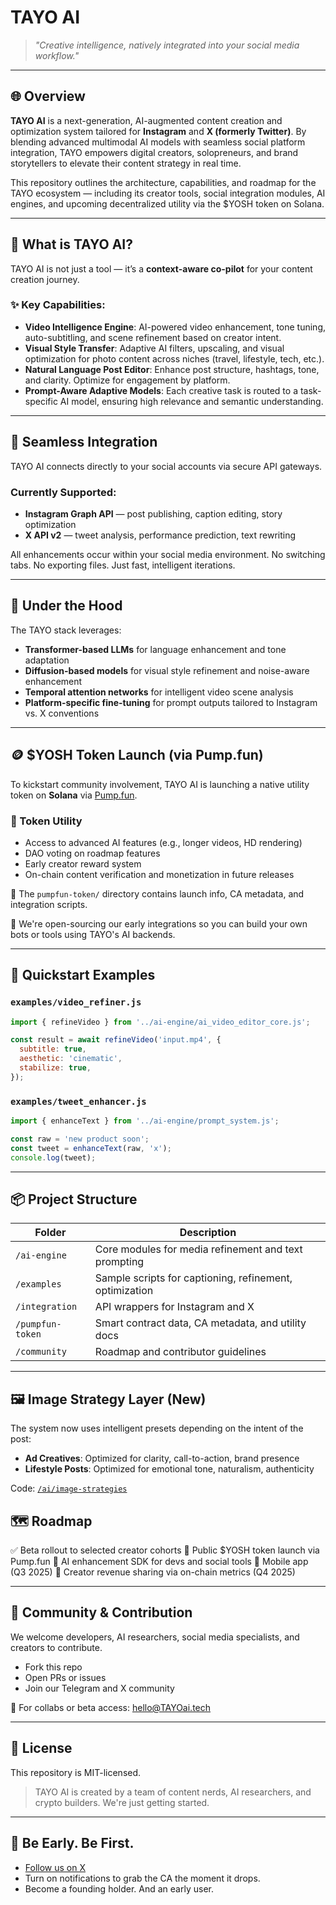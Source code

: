 # TAYO AI

> *"Creative intelligence, natively integrated into your social media workflow."*

---

## 🌐 Overview

**TAYO AI** is a next-generation, AI-augmented content creation and optimization system tailored for **Instagram** and **X (formerly Twitter)**. By blending advanced multimodal AI models with seamless social platform integration, TAYO empowers digital creators, solopreneurs, and brand storytellers to elevate their content strategy in real time.

This repository outlines the architecture, capabilities, and roadmap for the TAYO ecosystem — including its creator tools, social integration modules, AI engines, and upcoming decentralized utility via the \$YOSH token on Solana.

---

## 🤖 What is TAYO AI?

TAYO AI is not just a tool — it’s a **context-aware co-pilot** for your content creation journey.

### ✨ Key Capabilities:

* **Video Intelligence Engine**: AI-powered video enhancement, tone tuning, auto-subtitling, and scene refinement based on creator intent.
* **Visual Style Transfer**: Adaptive AI filters, upscaling, and visual optimization for photo content across niches (travel, lifestyle, tech, etc.).
* **Natural Language Post Editor**: Enhance post structure, hashtags, tone, and clarity. Optimize for engagement by platform.
* **Prompt-Aware Adaptive Models**: Each creative task is routed to a task-specific AI model, ensuring high relevance and semantic understanding.

---

## 🔌 Seamless Integration

TAYO AI connects directly to your social accounts via secure API gateways.

### Currently Supported:

* **Instagram Graph API** — post publishing, caption editing, story optimization
* **X API v2** — tweet analysis, performance prediction, text rewriting

All enhancements occur within your social media environment. No switching tabs. No exporting files. Just fast, intelligent iterations.

---

## 🧠 Under the Hood

The TAYO stack leverages:

* **Transformer-based LLMs** for language enhancement and tone adaptation
* **Diffusion-based models** for visual style refinement and noise-aware enhancement
* **Temporal attention networks** for intelligent video scene analysis
* **Platform-specific fine-tuning** for prompt outputs tailored to Instagram vs. X conventions

---

## 🪙 \$YOSH Token Launch (via Pump.fun)

To kickstart community involvement, TAYO AI is launching a native utility token on **Solana** via [Pump.fun](https://pump.fun).

### 🎯 Token Utility

* Access to advanced AI features (e.g., longer videos, HD rendering)
* DAO voting on roadmap features
* Early creator reward system
* On-chain content verification and monetization in future releases

🧾 The `pumpfun-token/` directory contains launch info, CA metadata, and integration scripts.

🧪 We're open-sourcing our early integrations so you can build your own bots or tools using TAYO's AI backends.

---

## 🧪 Quickstart Examples

### `examples/video_refiner.js`

```js
import { refineVideo } from '../ai-engine/ai_video_editor_core.js';

const result = await refineVideo('input.mp4', {
  subtitle: true,
  aesthetic: 'cinematic',
  stabilize: true,
});
```

### `examples/tweet_enhancer.js`

```js
import { enhanceText } from '../ai-engine/prompt_system.js';

const raw = 'new product soon';
const tweet = enhanceText(raw, 'x');
console.log(tweet);
```

---

## 📦 Project Structure

| Folder           | Description                                             |
| ---------------- | ------------------------------------------------------- |
| `/ai-engine`     | Core modules for media refinement and text prompting    |
| `/examples`      | Sample scripts for captioning, refinement, optimization |
| `/integration`   | API wrappers for Instagram and X                        |
| `/pumpfun-token` | Smart contract data, CA metadata, and utility docs      |
| `/community`     | Roadmap and contributor guidelines                      |

---
## 🖼️ Image Strategy Layer (New)

The system now uses intelligent presets depending on the intent of the post:
- **Ad Creatives**: Optimized for clarity, call-to-action, brand presence
- **Lifestyle Posts**: Optimized for emotional tone, naturalism, authenticity

Code: [`/ai/image-strategies`](./ai/image-strategies)

## 🗺️ Roadmap

✅ Beta rollout to selected creator cohorts
🚀 Public \$YOSH token launch via Pump.fun
🧪 AI enhancement SDK for devs and social tools
📱 Mobile app (Q3 2025)
💸 Creator revenue sharing via on-chain metrics (Q4 2025)

---

## 🤝 Community & Contribution

We welcome developers, AI researchers, social media specialists, and creators to contribute.

* Fork this repo
* Open PRs or issues
* Join our Telegram and X community

📩 For collabs or beta access: [hello@TAYOai.tech](mailto:hello@tayoai.tech)

---

## 📜 License

This repository is MIT-licensed.

> TAYO AI is created by a team of content nerds, AI researchers, and crypto builders. We're just getting started.

---

## 🌟 Be Early. Be First.

* [Follow us on X](https://x.com/TAYO_AI_)
* Turn on notifications to grab the CA the moment it drops.
* Become a founding holder. And an early user.
